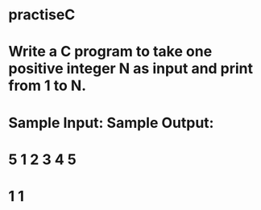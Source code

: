 # practiseC
# Write a C program to take one positive integer N as input and print from 1 to N. 
# Sample Input:      Sample Output: 
# 5                   1 2 3 4 5 
# 1                    1
